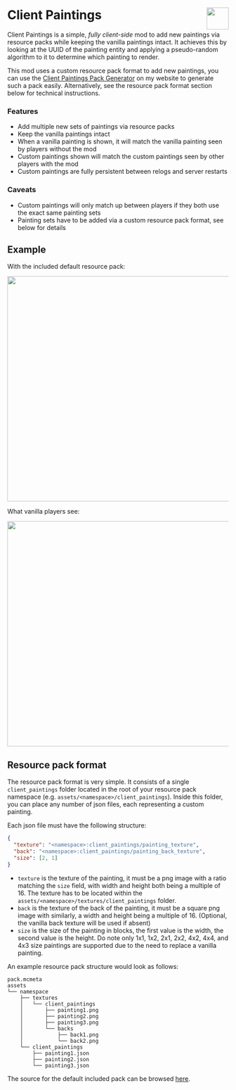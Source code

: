 # Client Paintings <img src="img/icon.png" align="right" width="50">

Client Paintings is a simple, *fully client-side* mod to add 
new paintings via resource packs while keeping the vanilla paintings intact.
It achieves this by looking at the UUID of the painting entity and
applying a pseudo-random algorithm to it to determine which painting to render.

This mod uses a custom resource pack format to add new paintings,
you can use the [Client Paintings Pack Generator](https://enjarai.dev/#/tools/client-paintings-generator) on my website
to generate such a pack easily. Alternatively, see the resource pack format section below for technical instructions.

### Features

- Add multiple new sets of paintings via resource packs
- Keep the vanilla paintings intact
- When a vanilla painting is shown, it will match the vanilla painting seen by players without the mod
- Custom paintings shown will match the custom paintings seen by other players with the mod
- Custom paintings are fully persistent between relogs and server restarts

### Caveats

- Custom paintings will only match up between players if they both use the exact same painting sets
- Painting sets have to be added via a custom resource pack format, see below for details

## Example

With the included default resource pack:

<img src="img/with.png" width="512"/>

What vanilla players see:

<img src="img/without.png" width="512"/>

## Resource pack format

The resource pack format is very simple. It consists of a single `client_paintings` folder
located in the root of your resource pack namespace (e.g. `assets/<namespace>/client_paintings`).
Inside this folder, you can place any number of json files, each representing a custom painting.

Each json file must have the following structure:

```json
{
  "texture": "<namespace>:client_paintings/painting_texture",
  "back": "<namespace>:client_paintings/painting_back_texture",
  "size": [2, 1]
}
```

- `texture` is the texture of the painting, it must be a png image with a ratio matching the `size` field, 
  with width and height both being a multiple of 16. The texture has to be located within 
  the `assets/<namespace>/textures/client_paintings` folder.
- `back` is the texture of the back of the painting, it must be a square png image with similarly, a width and height
  being a multiple of 16. (Optional, the vanilla back texture will be used if absent)
- `size` is the size of the painting in blocks, the first value is the width, the second value is the height.
  Do note only 1x1, 1x2, 2x1, 2x2, 4x2, 4x4, and 4x3 size paintings are supported due to the need to replace
  a vanilla painting.

An example resource pack structure would look as follows:

```text
pack.mcmeta
assets
└── namespace
    ├── textures
    │   └── client_paintings
    │       ├── painting1.png
    │       ├── painting2.png
    │       ├── painting3.png
    │       └── backs
    │           ├── back1.png
    │           └── back2.png
    └── client_paintings
        ├── painting1.json
        ├── painting2.json
        └── painting3.json
```

The source for the default included pack can be browsed 
[here](https://github.com/enjarai/client-paintings/tree/master/src/main/resources/resourcepacks/default).
